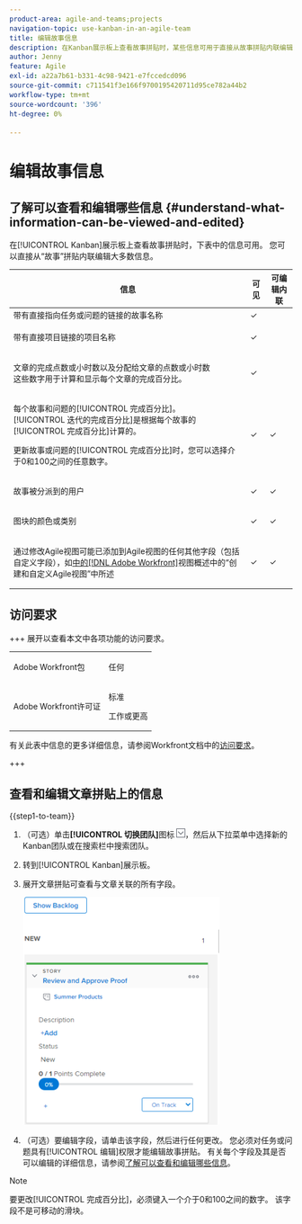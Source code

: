 ```yaml
---
product-area: agile-and-teams;projects
navigation-topic: use-kanban-in-an-agile-team
title: 编辑故事信息
description: 在Kanban展示板上查看故事拼贴时，某些信息可用于直接从故事拼贴内联编辑。
author: Jenny
feature: Agile
exl-id: a22a7b61-b331-4c98-9421-e7fccedcd096
source-git-commit: c711541f3e166f9700195420711d95ce782a44b2
workflow-type: tm+mt
source-wordcount: '396'
ht-degree: 0%

---
```


# 编辑故事信息

## 了解可以查看和编辑哪些信息 {#understand-what-information-can-be-viewed-and-edited}

在[!UICONTROL Kanban]展示板上查看故事拼贴时，下表中的信息可用。 您可以直接从“故事”拼贴内联编辑大多数信息。

<table style="table-layout:auto"> 
 <col> 
 <col> 
 <col> 
 <thead> 
  <tr> 
   <th><strong>信息</strong> </th> 
   <th><strong>可见</strong> </th> 
   <th><strong>可编辑内联</strong> </th> 
  </tr> 
 </thead> 
 <tbody> 
  <tr> 
   <td>带有直接指向任务或问题的链接的故事名称</td> 
   <td>✓</td> 
   <td> </td> 
  </tr> 
  <tr> 
   <td> <p>带有直接项目链接的项目名称</p> </td> 
   <td>✓ </td> 
   <td> </td> 
  </tr> 
  <tr> 
   <td> <p>文章的完成点数或小时数以及分配给文章的点数或小时数<br>这些数字用于计算和显示每个文章的完成百分比。</p> </td> 
   <td>✓</td> 
   <td> </td> 
  </tr> 
  <tr> 
   <td> <p>每个故事和问题的[!UICONTROL 完成百分比]。<br>[!UICONTROL 迭代的完成百分比]是根据每个故事的[!UICONTROL 完成百分比]计算的。<br></p> <p>更新故事或问题的[!UICONTROL 完成百分比]时，您可以选择介于0和100之间的任意数字。</p> </td> 
   <td>✓</td> 
   <td>✓</td> 
  </tr> 
  <tr> 
   <td> <p>故事被分派到的用户</p> </td> 
   <td>✓</td> 
   <td>✓</td> 
  </tr> 
  <tr> 
   <td> <p>图块的颜色或类别</p> </td> 
   <td>✓</td> 
   <td>✓</td> 
  </tr> 
  <tr> 
   <td> <p>通过修改Agile视图可能已添加到Agile视图的任何其他字段（包括自定义字段），如<a href="../../reports-and-dashboards/reports/reporting-elements/views-overview.md" class="MCXref xref">中的[!DNL Adobe Workfront]</a>视图概述中的“创建和自定义Agile视图”中所述</p> </td> 
   <td>✓</td> 
   <td>✓</td> 
  </tr> 
 </tbody> 
</table>

## 访问要求

+++ 展开以查看本文中各项功能的访问要求。

<table style="table-layout:auto"> 
 <col> 
 </col> 
 <col> 
 </col> 
 <tbody> 
  <tr> 
   <td role="rowheader">Adobe Workfront包</td> 
   <td> <p>任何</p> </td> 
  </tr> 
  <tr> 
   <td role="rowheader">Adobe Workfront许可证</td> 
   <td> <p>标准</p> 
   <p>工作或更高</p> </td> 
  </tr>
 </tbody> 
</table>

有关此表中信息的更多详细信息，请参阅Workfront文档中的[访问要求](/help/quicksilver/administration-and-setup/add-users/access-levels-and-object-permissions/access-level-requirements-in-documentation.md)。

+++

## 查看和编辑文章拼贴上的信息

{{step1-to-team}}

1. （可选）单击&#x200B;**[!UICONTROL 切换团队]**&#x200B;图标![切换团队图标](assets/switch-team-icon.png)，然后从下拉菜单中选择新的Kanban团队或在搜索栏中搜索团队。

1. 转到[!UICONTROL Kanban]展示板。
1. 展开文章拼贴可查看与文章关联的所有字段。

   ![故事卡](assets/story-expanded-on-kanban-board-2021-350x405.png)

1. （可选）要编辑字段，请单击该字段，然后进行任何更改。
您必须对任务或问题具有[!UICONTROL 编辑]权限才能编辑故事拼贴。
有关每个字段及其是否可以编辑的详细信息，请参阅[了解可以查看和编辑哪些信息](#understand-what-information-can-be-viewed-and-edited)。

>[!NOTE]
>
>要更改[!UICONTROL 完成百分比]，必须键入一个介于0和100之间的数字。 该字段不是可移动的滑块。
